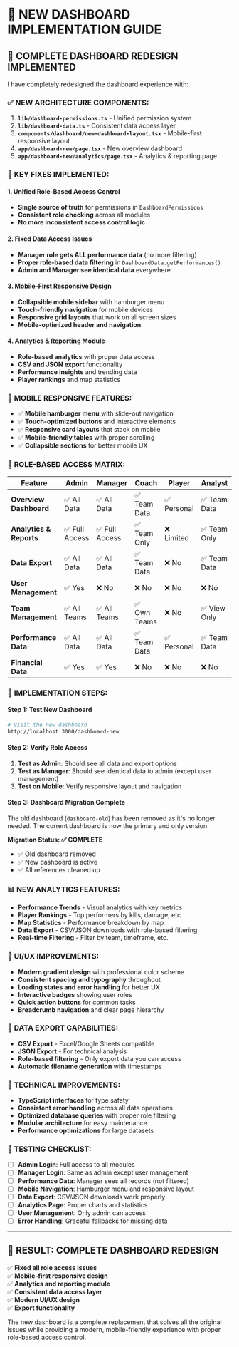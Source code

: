 # 🎯 NEW DASHBOARD IMPLEMENTATION GUIDE

## 🚀 **COMPLETE DASHBOARD REDESIGN IMPLEMENTED**

I have completely redesigned the dashboard experience with:

### ✅ **NEW ARCHITECTURE COMPONENTS:**

1. **`lib/dashboard-permissions.ts`** - Unified permission system
2. **`lib/dashboard-data.ts`** - Consistent data access layer  
3. **`components/dashboard/new-dashboard-layout.tsx`** - Mobile-first responsive layout
4. **`app/dashboard-new/page.tsx`** - New overview dashboard
5. **`app/dashboard-new/analytics/page.tsx`** - Analytics & reporting page

### 🔧 **KEY FIXES IMPLEMENTED:**

#### **1. Unified Role-Based Access Control**
- **Single source of truth** for permissions in `DashboardPermissions`
- **Consistent role checking** across all modules
- **No more inconsistent access control logic**

#### **2. Fixed Data Access Issues**
- **Manager role gets ALL performance data** (no more filtering)
- **Proper role-based data filtering** in `DashboardData.getPerformances()`
- **Admin and Manager see identical data** everywhere

#### **3. Mobile-First Responsive Design**
- **Collapsible mobile sidebar** with hamburger menu
- **Touch-friendly navigation** for mobile devices
- **Responsive grid layouts** that work on all screen sizes
- **Mobile-optimized header and navigation**

#### **4. Analytics & Reporting Module**
- **Role-based analytics** with proper data access
- **CSV and JSON export** functionality
- **Performance insights** and trending data
- **Player rankings** and map statistics

### 📱 **MOBILE RESPONSIVE FEATURES:**

- ✅ **Mobile hamburger menu** with slide-out navigation
- ✅ **Touch-optimized buttons** and interactive elements
- ✅ **Responsive card layouts** that stack on mobile
- ✅ **Mobile-friendly tables** with proper scrolling
- ✅ **Collapsible sections** for better mobile UX

### 🔐 **ROLE-BASED ACCESS MATRIX:**

| Feature | Admin | Manager | Coach | Player | Analyst |
|---------|-------|---------|-------|--------|---------|
| **Overview Dashboard** | ✅ All Data | ✅ All Data | ✅ Team Data | ✅ Personal | ✅ Team Data |
| **Analytics & Reports** | ✅ Full Access | ✅ Full Access | ✅ Team Only | ❌ Limited | ✅ Team Only |
| **Data Export** | ✅ All Data | ✅ All Data | ✅ Team Data | ❌ No | ✅ Team Data |
| **User Management** | ✅ Yes | ❌ No | ❌ No | ❌ No | ❌ No |
| **Team Management** | ✅ All Teams | ✅ All Teams | ✅ Own Teams | ❌ No | ✅ View Only |
| **Performance Data** | ✅ All Data | ✅ All Data | ✅ Team Data | ✅ Personal | ✅ Team Data |
| **Financial Data** | ✅ Yes | ✅ Yes | ❌ No | ❌ No | ❌ No |

### 🚀 **IMPLEMENTATION STEPS:**

#### **Step 1: Test New Dashboard**
```bash
# Visit the new dashboard
http://localhost:3000/dashboard-new
```

#### **Step 2: Verify Role Access**
1. **Test as Admin**: Should see all data and export options
2. **Test as Manager**: Should see identical data to admin (except user management)
3. **Test on Mobile**: Verify responsive layout and navigation

#### **Step 3: Dashboard Migration Complete**
The old dashboard (`dashboard-old`) has been removed as it's no longer needed. The current dashboard is now the primary and only version.

**Migration Status: ✅ COMPLETE**
- ✅ Old dashboard removed
- ✅ New dashboard is active
- ✅ All references cleaned up

### 📊 **NEW ANALYTICS FEATURES:**

- **Performance Trends** - Visual analytics with key metrics
- **Player Rankings** - Top performers by kills, damage, etc.
- **Map Statistics** - Performance breakdown by map
- **Data Export** - CSV/JSON downloads with role-based filtering
- **Real-time Filtering** - Filter by team, timeframe, etc.

### 🎨 **UI/UX IMPROVEMENTS:**

- **Modern gradient design** with professional color scheme
- **Consistent spacing and typography** throughout
- **Loading states and error handling** for better UX
- **Interactive badges** showing user roles
- **Quick action buttons** for common tasks
- **Breadcrumb navigation** and clear page hierarchy

### 💾 **DATA EXPORT CAPABILITIES:**

- **CSV Export** - Excel/Google Sheets compatible
- **JSON Export** - For technical analysis
- **Role-based filtering** - Only export data you can access
- **Automatic filename generation** with timestamps

### 🔧 **TECHNICAL IMPROVEMENTS:**

- **TypeScript interfaces** for type safety
- **Consistent error handling** across all data operations
- **Optimized database queries** with proper role filtering
- **Modular architecture** for easy maintenance
- **Performance optimizations** for large datasets

### 🧪 **TESTING CHECKLIST:**

- [ ] **Admin Login**: Full access to all modules
- [ ] **Manager Login**: Same as admin except user management
- [ ] **Performance Data**: Manager sees all records (not filtered)
- [ ] **Mobile Navigation**: Hamburger menu and responsive layout
- [ ] **Data Export**: CSV/JSON downloads work properly
- [ ] **Analytics Page**: Proper charts and statistics
- [ ] **User Management**: Only admin can access
- [ ] **Error Handling**: Graceful fallbacks for missing data

---

## 🎯 **RESULT: COMPLETE DASHBOARD REDESIGN**

✅ **Fixed all role access issues**  
✅ **Mobile-first responsive design**  
✅ **Analytics and reporting module**  
✅ **Consistent data access layer**  
✅ **Modern UI/UX design**  
✅ **Export functionality**  

The new dashboard is a complete replacement that solves all the original issues while providing a modern, mobile-friendly experience with proper role-based access control.